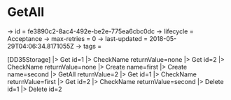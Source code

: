 # GetAll

-> id = fe3890c2-8ac4-492e-be2e-775ea6cbc0dc
-> lifecycle = Acceptance
-> max-retries = 0
-> last-updated = 2018-05-29T04:06:34.8171055Z
-> tags = 

[DD35Storage]
|> Get id=1
|> CheckName returnValue=none
|> Get id=2
|> CheckName returnValue=none
|> Create name=first
|> Create name=second
|> GetAll returnValue=2
|> Get id=1
|> CheckName returnValue=first
|> Get id=2
|> CheckName returnValue=second
|> Delete id=1
|> Delete id=2
~~~
